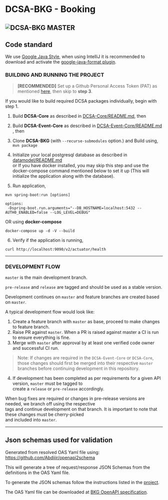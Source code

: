 # DCSA-BKG - Booking

![DCSA-BKG MASTER](https://github.com/dcsaorg/DCSA-BKG/actions/workflows/master.yml/badge.svg?branch=master)
------------------------------------------------------------------------------------------------------------------------

Code standard
-------------------------------------
We use [Google Java Style](https://google.github.io/styleguide/javaguide.html), when using
IntelliJ it is recommended to download and activate the
[google-java-format plugin](https://github.com/google/google-java-format).


### BUILDING AND RUNNING THE PROJECT

> **[RECOMMENDED]** Set up a Github Personal Access Token (PAT) as mentioned [here](https://github.com/dcsaorg/DCSA-Core/blob/master/README.md#how-to-use-dcsa-core-packages), then skip to **step 3**.

If you would like to build required DCSA packages individually, begin with step 1.

1) Build **DCSA-Core** as described
   in [DCSA-Core/README.md](https://github.com/dcsaorg/DCSA-Core/blob/master/README.md#to-build-manually-run), then

2) Build **DCSA-Event-Core** as described
   in [DCSA-Event-Core/README.md](https://github.com/dcsaorg/DCSA-Event-Core/blob/master/README.md#to-build-manually-run)
   , then

3) Clone **DCSA-BKG** (with ``--recurse-submodules`` option.) and Build using, ``mvn package``

4) Initialize your local postgresql database as described
   in [datamodel/README.md](https://github.com/dcsaorg/DCSA-Information-Model/blob/master/README.md) \
   or If you have docker installed, you may skip this step and use the docker-compose command mentioned below to set it
   up (This will initialize the application along with the database).

5) Run application,

```
mvn spring-boot:run [options]

options:
 -Dspring-boot.run.arguments="--DB_HOSTNAME=localhost:5432 --AUTH0_ENABLED=false --LOG_LEVEL=DEBUG"
```

OR using **docker-compose**

```
docker-compose up -d -V --build
```

6) Verify if the application is running,

```
curl http://localhost:9090/v2/actuator/health
```

------------------------------------------------------------------------------------------------------------------------

### DEVELOPMENT FLOW

`master` is the main development branch.

`pre-release` and `release` are tagged and should be used as a stable version.

Development continues on `master` and feature branches are created based on `master`.

A typical development flow would look like:

1) Create a feature branch with `master` as base, proceed to make changes to feature branch.
2) Raise PR against `master`. When a PR is raised against master a CI is run to ensure everything is fine.
3) Merge with `master` after approval by at least one verified code owner and successful CI run.

> Note: If changes are required in the `DCSA-Event-Core` or `DCSA-Core`, those changes should first be merged into their respective `master` branches before continuing development in this repository.

4) If development has been completed as per requirements for a given API version, `master` must be tagged to <br>
create a `release` or `pre-release` accordingly.

When bug fixes are required or changes in pre-release versions are needed, we branch off using the respective <br>
tags and continue development on that branch. It is important to note that these changes must be cherry-picked <br>
and included into `master`.

------------------------------------------------------------------------------------------------------------------------

## Json schemas used for validation

Generated from resolved OAS Yaml file using: https://github.com/Abdiiir/openapi2schema

This will generate a tree of request/response JSON Schemas from the definitions in the OAS Yaml file.

To generate the JSON schemas follow the instructions listed in the [project](https://github.com/Abdiiir/openapi2schema).

The OAS Yaml file can be downloaded at [BKG OpenAPI specification](https://app.swaggerhub.com/apis/dcsaorg/DCSA_BKG).

